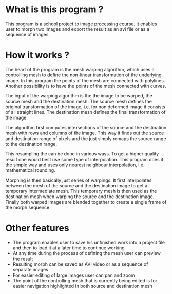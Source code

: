 # What is this program ?

This program is a school project to image processing course. It enables user
to morph two images and export the result as an avi file or as a sequence of images.

# How it works ?

The heart of the program is the mesh warping algorithm, which uses a controlling
mesh to define the non-linear transformation of the underlying image. In this
program the points of the mesh are connected with polylines. Another possibility
is to have the points of the mesh connected with curves.

The input of the warping algorithm is the the image to be warped, the source mesh
and the destination mesh. The source mesh defines the original transformation of
the image, i.e. for non deformed image it consists of all straight lines.
The destination mesh defines the final transformation of the image.

The algorithm first computes intersections of the source and the destination mesh
with rows and columns of the image. This way it finds out the source and destination
range of pixels and the just simply remaps the source range to the destination range.

This resampling the can be done in various ways. To get a higher quality result
one would best use some type of interpolation. This program does it the simple
way and uses only nearest neighbour interpolation, i.e. mathematical rounding. 

Morphing is then basically just series of warpings. It first interpolates
between the mesh of the source and the destination image to get a temporary
intermediate mesh. This temporary mesh is then used as the destination mesh
when warping the source and the destination image. Finally both warped images
are blended together to create a single frame of the morph sequence. 

# Other features

- The program enables user to save his unfinished work into a project file and
  then to load it at a later time to continue working  
- At any time during the process of defining the mesh user can preview the result
- Resulting morph can be saved as AVI video or as a sequence of separate images
- For easier editing of large images user can pan and zoom
- The point of the controlling mesh that is currently being edited is for easier
  navigation highlighted in both source and destination mesh